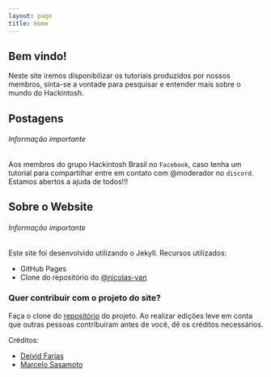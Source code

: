 ```yaml
---
layout: page
title: Home
---
```


## Bem vindo!

Neste site iremos disponibilizar os tutoriais produzidos por nossos membros, sinta-se a vontade para pesquisar e entender mais sobre o mundo do Hackintosh.

## Postagens
###### Informação importante

Aos membros do grupo Hackintosh Brasil no `Facebook`, caso tenha um tutorial para compartilhar entre em contato com @moderador no `discord`.
Estamos abertos a ajuda de todos!!!

## Sobre o Website
###### Informação importante

Este site foi desenvolvido utilizando o Jekyll.
Recursos utilizados:
* GitHub Pages
* Clone do repositório do [@nicolas-van](https://github.com/nicolas-van/bootstrap-4-github-pages)

### Quer contribuir com o projeto do site?

Faça o clone do [repositório](https://github.com/hackintoshbrasil/site) do projeto.
Ao realizar edições leve em conta que outras pessoas contribuíram antes de você, dê os créditos necessários.

Créditos:
* [Deivid Farias](https://www.facebook.com/dfariaz/)
* [Marcelo Sasamoto](https://www.facebook.com/marcelo.sasamoto/)
